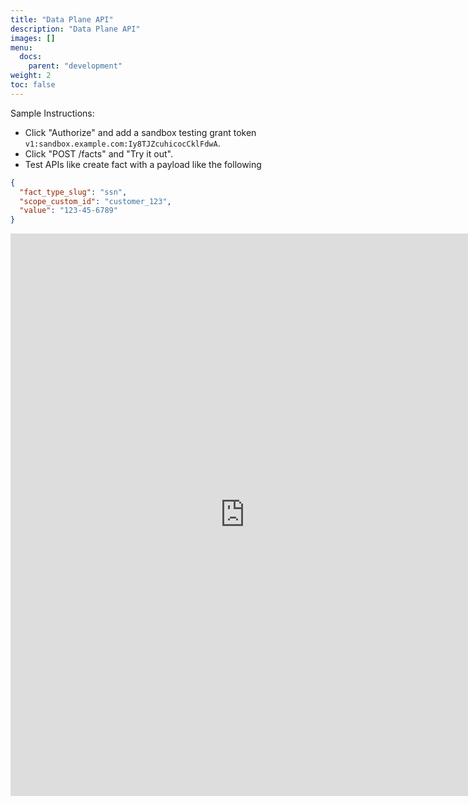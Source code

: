 ```yaml
---
title: "Data Plane API"
description: "Data Plane API"
images: []
menu:
  docs:
    parent: "development"
weight: 2
toc: false
---
```


Sample Instructions:

- Click "Authorize" and add a sandbox testing grant token `v1:sandbox.example.com:Iy8TJZcuhicocCklFdwA`.
- Click "POST /facts" and "Try it out".
- Test APIs like create fact with a payload like the following

```json
{
  "fact_type_slug": "ssn",
  "scope_custom_id": "customer_123",
  "value": "123-45-6789"
}
```

<iframe src="https://playground.openprivacy.io/swagger/index.html"
        class="mb-10"
        frameBorder="0" title="OPV Data Plane API" width="750" height="900">
</iframe>
